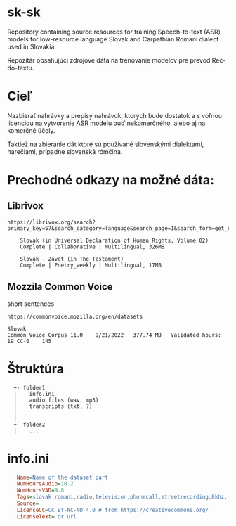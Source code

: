 # sk-sk

Repository containing source resources for training Speech-to-text (ASR) models for low-resource language Slovak and Carpathian Romani dialect used in Slovakia.

Repozitár obsahujúci zdrojové dáta na trénovanie modelov pre prevod Reč-do-textu.

# Cieľ

Nazbierať nahrávky a prepisy nahrávok, ktorých bude dostatok a s voľnou licenciou na vytvorenie ASR modelu buď nekomerčného, alebo aj na komerčné účely.

Taktiež na zbieranie dát ktoré sú používané slovenskými dialektami, nárečiami, prípadne slovenská rómčina.

# Prechodné odkazy na možné dáta:

## Librivox

~~~
https://librivox.org/search?primary_key=57&search_category=language&search_page=1&search_form=get_results

    Slovak (in Universal Declaration of Human Rights, Volume 02)
    Complete | Collaborative | Multilingual, 326MB

    Slovak - Závet (in The Testament)
    Complete | Poetry_weekly | Multilingual, 17MB
~~~

## Mozzila Common Voice

short sentences
~~~
https://commonvoice.mozilla.org/en/datasets

Slovak
Common Voice Corpus 11.0	9/21/2022	377.74 MB	Validated hours: 19	CC-0	145
~~~

# Štruktúra

~~~
  +- folder1
  |    info.ini
  |    audio files (wav, mp3)
  |    transcripts (txt, ?)
  |
  |
  +- folder2
  |    ...
~~~

# info.ini

~~~ini
   Name=Name of the dataset part
   NumHoursAudio=10.2
   NumHoursVAD=9.8
   Tags=slovak,romani,radio,television,phonecall,streetrecording,8khz,(dialects...)
   Source=
   LicenseCC=CC BY-NC-ND 4.0 # from https://creativecommons.org/
   LicenseText= or url
~~~
